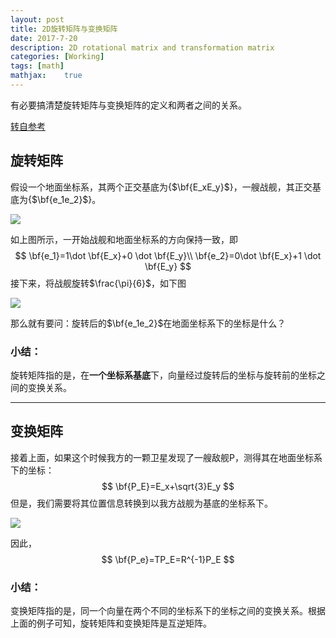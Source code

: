 ```yaml
---
layout: post
title: 2D旋转矩阵与变换矩阵
date: 2017-7-20
description: 2D rotational matrix and transformation matrix
categories: [Working]
tags: [math]
mathjax:    true
---
```



有必要搞清楚旋转矩阵与变换矩阵的定义和两者之间的关系。

[转自参考](http://kenkatagiri.me/2d-rotations-and-transformations/)

## 旋转矩阵

假设一个地面坐标系，其两个正交基底为{$\bf{E_xE_y}$}，一艘战舰，其正交基底为{$\bf{e_1e_2}$}。

![](http://kenkatagiri.me/wp-content/uploads/2016/07/euler-object-unrotated-1-300x265.png)

如上图所示，一开始战舰和地面坐标系的方向保持一致，即
$$
\bf{e_1}=1\dot \bf{E_x}+0 \dot \bf{E_y}\\
\bf{e_2}=0\dot \bf{E_x}+1 \dot \bf{E_y}
$$
接下来，将战舰旋转$\frac{\pi}{6}$，如下图

![](http://kenkatagiri.me/wp-content/uploads/2016/07/euler-object-rotated-1-300x265.png)

那么就有要问：旋转后的$\bf{e_1e_2}$在地面坐标系下的坐标是什么？

### 小结：

旋转矩阵指的是，在**一个坐标系基底**下，向量经过旋转后的坐标与旋转前的坐标之间的变换关系。

------

## 变换矩阵

接着上面，如果这个时候我方的一颗卫星发现了一艘敌舰P，测得其在地面坐标系下的坐标：
$$
\bf{P_E}=E_x+\sqrt{3}E_y
$$
但是，我们需要将其位置信息转换到以我方战舰为基底的坐标系下。

![](http://kenkatagiri.me/wp-content/uploads/2016/07/enemy_ship-300x265.png)

因此，
$$
\bf{P_e}=TP_E=R^{-1}P_E
$$

### 小结：

变换矩阵指的是，同一个向量在两个不同的坐标系下的坐标之间的变换关系。根据上面的例子可知，旋转矩阵和变换矩阵是互逆矩阵。

